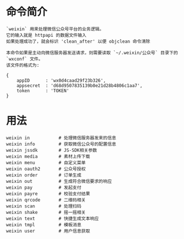 # 命令简介 

    `weixin` 用来处理微信公众号平台的业务逻辑。
    它的输入就是 httpapi 的数据文件输入
    如果处理成功了，就会标识 'clean_after' 以便 objclean 命令清除
    
    本命令如果是主动向微信服务器发送请求，则需要读取 `~/.weixin/公众号` 目录下的 `wxconf` 文件。
    该文件的格式为:
    
    {
    	appID      : 'wx0d4caad29f23b326',
    	appsecret  : 'd68d9507835139b0e21d28b4806c1aa7',
    	token      : 'TOKEN'
    }

用法
=======

```
weixin in           # 处理微信服务器发来的信息
weixin info         # 获取微信公众号的配置信息
weixin jssdk        # JS-SDK相关参数
weixin media        # 素材上传下载
weixin menu         # 自定义菜单
weixin oauth2       # 公众号授权
weixin order        # 订单生成
weixin out          # 生成符合微信要求的响应
weixin pay          # 发起支付
weixin payre        # 校验支付结果
weixin qrcode       # 二维码相关
weixin scan         # 处理扫码
weixin shake        # 摇一摇相关
weixin text         # 快捷生成文本响应
weixin tmpl         # 模板消息
weixin user         # 用户信息获取
```
